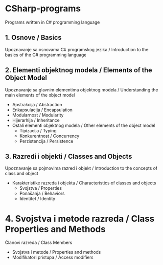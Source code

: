 # CSharp-programs
Programs written in C# programming language

## 1. Osnove / Basics
Upoznavanje sa osnovama C# programskog jezika / Introduction to the basics of the C# programming language

## 2. Elementi objektnog modela / Elements of the Object Model
Upoznavanje sa glavnim elementima objektnog modela / Understanding the main elements of the object model
- Apstrakcija / Abstraction
- Enkapsulacija / Encapsulation
- Modularnost / Modularity
- Hijerarhija / Inheritance
- Ostali elementi objektnog modela / Other elements of the object model
  - Tipizacija / Typing
  - Konkurentnost / Concurrency
  - Perzistencija / Persistence

## 3. Razredi i objekti / Classes and Objects
Upoznavanje sa pojmovima razred i objekt / Introduction to the concepts of class and object
- Karakteristike razreda i objekta / Characteristics of classes and objects
  - Svojstva / Properties
  - Ponašanja / Behaviors
  - Identitet / Identity

# 4. Svojstva i metode razreda / Class Properties and Methods
Članovi razreda / Class Members
- Svojstva i metode / Properties and methods
- Modifikatori pristupa / Access modifiers
